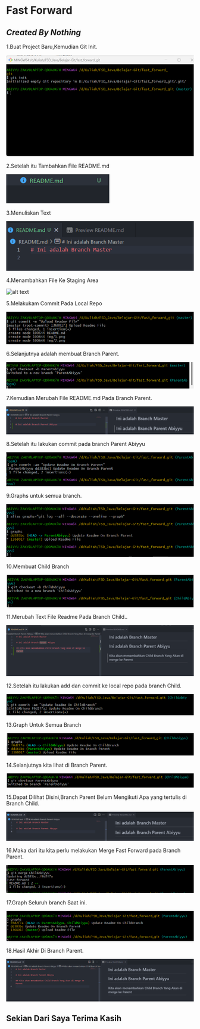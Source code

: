 # Fast Forward

## _Created By Nothing_

1.Buat Project Baru,Kemudian Git Init.

![alt text](https://github.com/SIBKM-06-Java/S1-Git/blob/ParentAbiyyu/Image/1.png?raw=true)

2.Setelah itu Tambahkan File README.md

![alt text](https://github.com/SIBKM-06-Java/S1-Git/blob/ParentAbiyyu/Image/2.png?raw=true)

3.Menuliskan Text

![alt text](https://github.com/SIBKM-06-Java/S1-Git/blob/ParentAbiyyu/Image/2_copy.png?raw=true)

4.Menambahkan File Ke Staging Area

![alt text](https://github.com/SIBKM-06-Java/S1-Git/blob/ParentAbiyyu/Image/3_cpy.png?raw=true)

5.Melakukam Commit Pada Local Repo

![alt text](https://github.com/SIBKM-06-Java/S1-Git/blob/ParentAbiyyu/Image/4.png?raw=true)

6.Selanjutnya adalah membuat Branch Parent.

![alt text](https://github.com/SIBKM-06-Java/S1-Git/blob/ParentAbiyyu/Image/5.png?raw=true)

7.Kemudian Merubah File README.md Pada Branch Parent.

![alt text](https://github.com/SIBKM-06-Java/S1-Git/blob/ParentAbiyyu/Image/6.png?raw=true)

8.Setelah itu lakukan commit pada branch Parent Abiyyu

![alt text](https://github.com/SIBKM-06-Java/S1-Git/blob/ParentAbiyyu/Image/7.png?raw=true)

9.Graphs untuk semua branch.

![alt text](https://github.com/SIBKM-06-Java/S1-Git/blob/ParentAbiyyu/Image/8.png?raw=true)

10.Membuat Child Branch

![alt text](https://github.com/SIBKM-06-Java/S1-Git/blob/ParentAbiyyu/Image/9.png?raw=true)

11.Merubah Text File Readme Pada Branch Child..

![alt text](https://github.com/SIBKM-06-Java/S1-Git/blob/ParentAbiyyu/Image/10.png?raw=true)

12.Setelah itu lakukan add dan commit ke local repo pada branch Child.

![alt text](https://github.com/SIBKM-06-Java/S1-Git/blob/ParentAbiyyu/Image/11.png?raw=true)

13.Graph Untuk Semua Branch

![alt text](https://github.com/SIBKM-06-Java/S1-Git/blob/ParentAbiyyu/Image/12.png?raw=true)

14.Selanjutnya kita lihat di Branch Parent.

![alt text](https://github.com/SIBKM-06-Java/S1-Git/blob/ParentAbiyyu/Image/13.png?raw=true)

15.Dapat Dilihat Disini,Branch Parent Belum Mengikuti Apa yang tertulis di Branch Child.

![alt text](https://github.com/SIBKM-06-Java/S1-Git/blob/ParentAbiyyu/Image/14.png?raw=true)

16.Maka dari itu kita perlu melakukan Merge Fast Forward pada Branch Parent.

![alt text](https://github.com/SIBKM-06-Java/S1-Git/blob/ParentAbiyyu/Image/15.png?raw=true)

17.Graph Seluruh branch Saat ini.

![alt text](https://github.com/SIBKM-06-Java/S1-Git/blob/ParentAbiyyu/Image/16.png?raw=true)

18.Hasil Akhir Di Branch Parent.

![alt text](https://github.com/SIBKM-06-Java/S1-Git/blob/ParentAbiyyu/Image/17.png?raw=true)

## Sekian Dari Saya Terima Kasih
